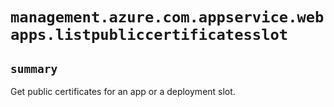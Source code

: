 # `management.azure.com.appservice.webapps.listpubliccertificatesslot`

## `summary`
Get public certificates for an app or a deployment slot.


